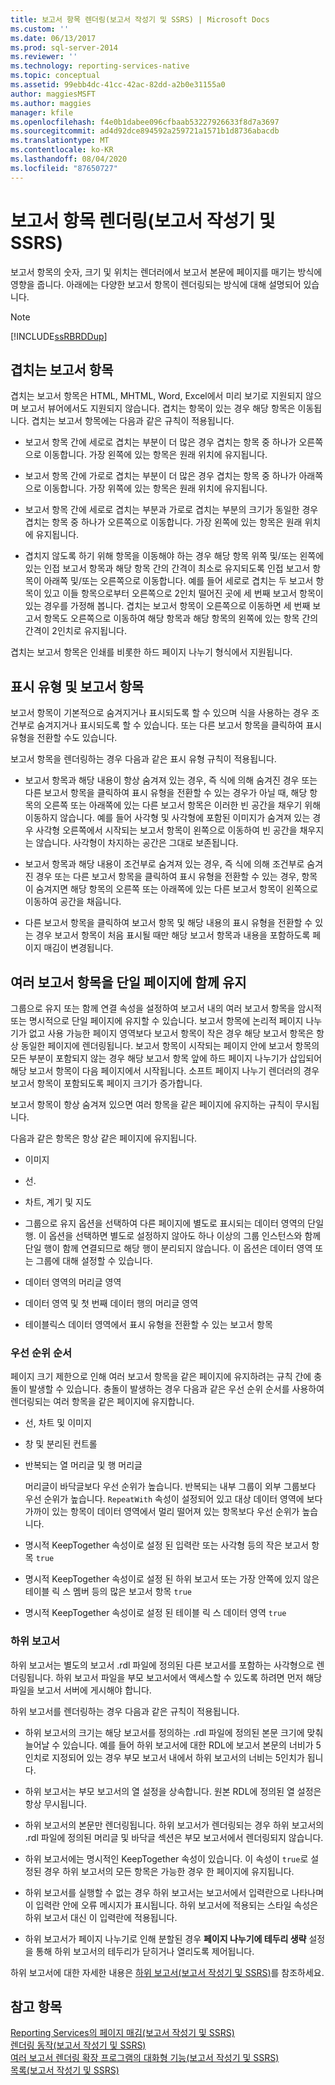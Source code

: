 ```yaml
---
title: 보고서 항목 렌더링(보고서 작성기 및 SSRS) | Microsoft Docs
ms.custom: ''
ms.date: 06/13/2017
ms.prod: sql-server-2014
ms.reviewer: ''
ms.technology: reporting-services-native
ms.topic: conceptual
ms.assetid: 99ebb4dc-41cc-42ac-82dd-a2b0e31155a0
author: maggiesMSFT
ms.author: maggies
manager: kfile
ms.openlocfilehash: f4e0b1dabee096cfbaab53227926633f8d7a3697
ms.sourcegitcommit: ad4d92dce894592a259721a1571b1d8736abacdb
ms.translationtype: MT
ms.contentlocale: ko-KR
ms.lasthandoff: 08/04/2020
ms.locfileid: "87650727"
---
```

# <a name="rendering-report-items-report-builder-and-ssrs"></a>보고서 항목 렌더링(보고서 작성기 및 SSRS)
  보고서 항목의 숫자, 크기 및 위치는 렌더러에서 보고서 본문에 페이지를 매기는 방식에 영향을 줍니다. 아래에는 다양한 보고서 항목이 렌더링되는 방식에 대해 설명되어 있습니다.  
  
> [!NOTE]  
>  [!INCLUDE[ssRBRDDup](../../includes/ssrbrddup-md.md)]  
  
## <a name="overlapping-report-items"></a>겹치는 보고서 항목  
 겹치는 보고서 항목은 HTML, MHTML, Word, Excel에서 미리 보기로 지원되지 않으며 보고서 뷰어에서도 지원되지 않습니다. 겹치는 항목이 있는 경우 해당 항목은 이동됩니다. 겹치는 보고서 항목에는 다음과 같은 규칙이 적용됩니다.  
  
-   보고서 항목 간에 세로로 겹치는 부분이 더 많은 경우 겹치는 항목 중 하나가 오른쪽으로 이동합니다. 가장 왼쪽에 있는 항목은 원래 위치에 유지됩니다.  
  
-   보고서 항목 간에 가로로 겹치는 부분이 더 많은 경우 겹치는 항목 중 하나가 아래쪽으로 이동합니다. 가장 위쪽에 있는 항목은 원래 위치에 유지됩니다.  
  
-   보고서 항목 간에 세로로 겹치는 부분과 가로로 겹치는 부분의 크기가 동일한 경우 겹치는 항목 중 하나가 오른쪽으로 이동합니다. 가장 왼쪽에 있는 항목은 원래 위치에 유지됩니다.  
  
-   겹치지 않도록 하기 위해 항목을 이동해야 하는 경우 해당 항목 위쪽 및/또는 왼쪽에 있는 인접 보고서 항목과 해당 항목 간의 간격이 최소로 유지되도록 인접 보고서 항목이 아래쪽 및/또는 오른쪽으로 이동합니다. 예를 들어 세로로 겹치는 두 보고서 항목이 있고 이들 항목으로부터 오른쪽으로 2인치 떨어진 곳에 세 번째 보고서 항목이 있는 경우를 가정해 봅니다. 겹치는 보고서 항목이 오른쪽으로 이동하면 세 번째 보고서 항목도 오른쪽으로 이동하여 해당 항목과 해당 항목의 왼쪽에 있는 항목 간의 간격이 2인치로 유지됩니다.  
  
 겹치는 보고서 항목은 인쇄를 비롯한 하드 페이지 나누기 형식에서 지원됩니다.  
  
## <a name="visibility-and-report-items"></a>표시 유형 및 보고서 항목  
 보고서 항목이 기본적으로 숨겨지거나 표시되도록 할 수 있으며 식을 사용하는 경우 조건부로 숨겨지거나 표시되도록 할 수 있습니다. 또는 다른 보고서 항목을 클릭하여 표시 유형을 전환할 수도 있습니다.  
  
 보고서 항목을 렌더링하는 경우 다음과 같은 표시 유형 규칙이 적용됩니다.  
  
-   보고서 항목과 해당 내용이 항상  숨겨져 있는 경우, 즉 식에 의해 숨겨진 경우 또는 다른 보고서 항목을 클릭하여 표시 유형을 전환할 수 있는 경우가 아닐 때, 해당 항목의 오른쪽 또는 아래쪽에 있는 다른 보고서 항목은 이러한 빈 공간을 채우기 위해 이동하지 않습니다. 예를 들어 사각형 및 사각형에 포함된 이미지가 숨겨져 있는 경우 사각형 오른쪽에서 시작되는 보고서 항목이 왼쪽으로 이동하여 빈 공간을 채우지는 않습니다. 사각형이 차지하는 공간은 그대로 보존됩니다.  
  
-   보고서 항목과 해당 내용이 조건부로 숨겨져 있는 경우, 즉 식에 의해 조건부로 숨겨진 경우 또는 다른 보고서 항목을 클릭하여 표시 유형을 전환할 수 있는 경우, 항목이 숨겨지면 해당 항목의 오른쪽 또는 아래쪽에 있는 다른 보고서 항목이 왼쪽으로 이동하여 공간을 채웁니다.  
  
-   다른 보고서 항목을 클릭하여 보고서 항목 및 해당 내용의 표시 유형을 전환할 수 있는 경우 보고서 항목이 처음 표시될 때만 해당 보고서 항목과 내용을 포함하도록 페이지 매김이 변경됩니다.  
  
## <a name="keeping-report-items-together-on-a-single-page"></a>여러 보고서 항목을 단일 페이지에 함께 유지  
 그룹으로 유지 또는 함께 연결 속성을 설정하여 보고서 내의 여러 보고서 항목을 암시적 또는 명시적으로 단일 페이지에 유지할 수 있습니다. 보고서 항목에 논리적 페이지 나누기가 없고 사용 가능한 페이지 영역보다 보고서 항목이 작은 경우 해당 보고서 항목은 항상 동일한 페이지에 렌더링됩니다. 보고서 항목이 시작되는 페이지 안에 보고서 항목의 모든 부분이 포함되지 않는 경우 해당 보고서 항목 앞에 하드 페이지 나누기가 삽입되어 해당 보고서 항목이 다음 페이지에서 시작됩니다. 소프트 페이지 나누기 렌더러의 경우 보고서 항목이 포함되도록 페이지 크기가 증가합니다.  
  
 보고서 항목이 항상 숨겨져 있으면 여러 항목을 같은 페이지에 유지하는 규칙이 무시됩니다.  
  
 다음과 같은 항목은 항상 같은 페이지에 유지됩니다.  
  
-   이미지  
  
-   선.  
  
-   차트, 계기 및 지도  
  
-   그룹으로 유지 옵션을 선택하여 다른 페이지에 별도로 표시되는 데이터 영역의 단일 행. 이 옵션을 선택하면 별도로 설정하지 않아도 하나 이상의 그룹 인스턴스와 함께 단일 행이 함께 연결되므로 해당 행이 분리되지 않습니다. 이 옵션은 데이터 영역 또는 그룹에 대해 설정할 수 있습니다.  
  
-   데이터 영역의 머리글 영역  
  
-   데이터 영역 및 첫 번째 데이터 행의 머리글 영역  
  
-   테이블릭스 데이터 영역에서 표시 유형을 전환할 수 있는 보고서 항목  
  
### <a name="priority-order"></a>우선 순위 순서  
 페이지 크기 제한으로 인해 여러 보고서 항목을 같은 페이지에 유지하려는 규칙 간에 충돌이 발생할 수 있습니다. 충돌이 발생하는 경우 다음과 같은 우선 순위 순서를 사용하여 렌더링되는 여러 항목을 같은 페이지에 유지합니다.  
  
-   선, 차트 및 이미지  
  
-   창 및 분리된 컨트롤  
  
-   반복되는 열 머리글 및 행 머리글  
  
     머리글이 바닥글보다 우선 순위가 높습니다. 반복되는 내부 그룹이 외부 그룹보다 우선 순위가 높습니다. `RepeatWith` 속성이 설정되어 있고 대상 데이터 영역에 보다 가까이 있는 항목이 데이터 영역에서 멀리 떨어져 있는 항목보다 우선 순위가 높습니다.  
  
-   명시적 KeepTogether 속성이로 설정 된 입력란 또는 사각형 등의 작은 보고서 항목 `true`  
  
-   명시적 KeepTogether 속성이로 설정 된 하위 보고서 또는 가장 안쪽에 있지 않은 테이블 릭 스 멤버 등의 많은 보고서 항목 `true`  
  
-   명시적 KeepTogether 속성이로 설정 된 테이블 릭 스 데이터 영역 `true`  
  
### <a name="subreports"></a>하위 보고서  
 하위 보고서는 별도의 보고서 .rdl 파일에 정의된 다른 보고서를 포함하는 사각형으로 렌더링됩니다. 하위 보고서 파일을 부모 보고서에서 액세스할 수 있도록 하려면 먼저 해당 파일을 보고서 서버에 게시해야 합니다.  
  
 하위 보고서를 렌더링하는 경우 다음과 같은 규칙이 적용됩니다.  
  
-   하위 보고서의 크기는 해당 보고서를 정의하는 .rdl 파일에 정의된 본문 크기에 맞춰 늘어날 수 있습니다. 예를 들어 하위 보고서에 대한 RDL에 보고서 본문의 너비가 5인치로 지정되어 있는 경우 부모 보고서 내에서 하위 보고서의 너비는 5인치가 됩니다.  
  
-   하위 보고서는 부모 보고서의 열 설정을 상속합니다. 원본 RDL에 정의된 열 설정은 항상 무시됩니다.  
  
-   하위 보고서의 본문만 렌더링됩니다. 하위 보고서가 렌더링되는 경우 하위 보고서의 .rdl 파일에 정의된 머리글 및 바닥글 섹션은 부모 보고서에서 렌더링되지 않습니다.  
  
-   하위 보고서에는 명시적인 KeepTogether 속성이 있습니다. 이 속성이 `true`로 설정된 경우 하위 보고서의 모든 항목은 가능한 경우 한 페이지에 유지됩니다.  
  
-   하위 보고서를 실행할 수 없는 경우 하위 보고서는 보고서에서 입력란으로 나타나며 이 입력란 안에 오류 메시지가 표시됩니다. 하위 보고서에 적용되는 스타일 속성은 하위 보고서 대신 이 입력란에 적용됩니다.  
  
-   하위 보고서가 페이지 나누기로 인해 분할된 경우 **페이지 나누기에 테두리 생략** 설정을 통해 하위 보고서의 테두리가 닫히거나 열리도록 제어됩니다.  
  
 하위 보고서에 대한 자세한 내용은 [하위 보고서&#40;보고서 작성기 및 SSRS&#41;](subreports-report-builder-and-ssrs.md)를 참조하세요.  
  
## <a name="see-also"></a>참고 항목  
 [Reporting Services의 페이지 매김&#40;보고서 작성기 및 SSRS&#41;](pagination-in-reporting-services-report-builder-and-ssrs.md)   
 [렌더링 동작&#40;보고서 작성기 및 SSRS&#41;](rendering-behaviors-report-builder-and-ssrs.md)   
 [여러 보고서 렌더링 확장 프로그램의 대화형 기능&#40;보고서 작성기 및 SSRS&#41;](../report-builder/interactive-functionality-different-report-rendering-extensions.md)   
 [목록&#40;보고서 작성기 및 SSRS&#41;](tables-matrices-and-lists-report-builder-and-ssrs.md)  
  
  
